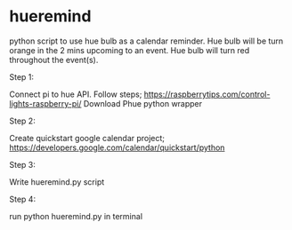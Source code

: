 # hueremind
python script to use hue bulb as a calendar reminder. Hue bulb will be turn orange in the 2 mins upcoming to an event. Hue bulb will turn red throughout the event(s).

Step 1:

Connect pi to hue API. Follow steps; https://raspberrytips.com/control-lights-raspberry-pi/
Download Phue python wrapper

Step 2:

Create quickstart google calendar project; https://developers.google.com/calendar/quickstart/python

Step 3:

Write hueremind.py script

Step 4:

run python hueremind.py in terminal


